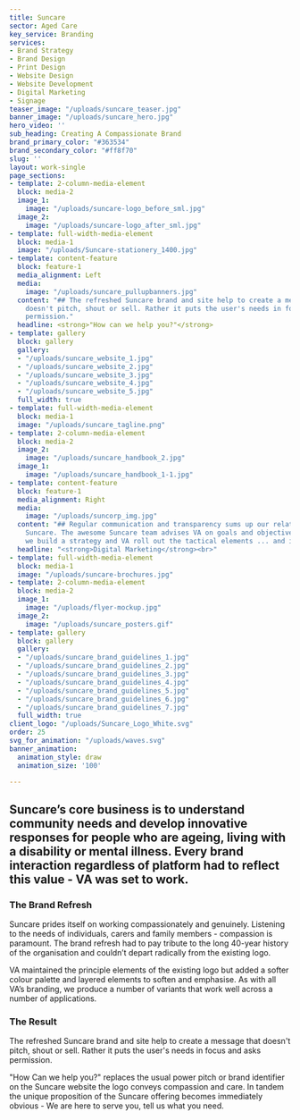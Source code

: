 ```yaml
---
title: Suncare
sector: Aged Care
key_service: Branding
services:
- Brand Strategy
- Brand Design
- Print Design
- Website Design
- Website Development
- Digital Marketing
- Signage
teaser_image: "/uploads/suncare_teaser.jpg"
banner_image: "/uploads/suncare_hero.jpg"
hero_video: ''
sub_heading: Creating A Compassionate Brand
brand_primary_color: "#363534"
brand_secondary_color: "#ff8f70"
slug: ''
layout: work-single
page_sections:
- template: 2-column-media-element
  block: media-2
  image_1:
    image: "/uploads/suncare-logo_before_sml.jpg"
  image_2:
    image: "/uploads/suncare-logo_after_sml.jpg"
- template: full-width-media-element
  block: media-1
  image: "/uploads/Suncare-stationery_1400.jpg"
- template: content-feature
  block: feature-1
  media_alignment: Left
  media:
    image: "/uploads/suncare_pullupbanners.jpg"
  content: "## The refreshed Suncare brand and site help to create a message that
    doesn't pitch, shout or sell. Rather it puts the user's needs in focus and asks
    permission."
  headline: <strong>"How can we help you?"</strong>
- template: gallery
  block: gallery
  gallery:
  - "/uploads/suncare_website_1.jpg"
  - "/uploads/suncare_website_2.jpg"
  - "/uploads/suncare_website_3.jpg"
  - "/uploads/suncare_website_4.jpg"
  - "/uploads/suncare_website_5.jpg"
  full_width: true
- template: full-width-media-element
  block: media-1
  image: "/uploads/suncare_tagline.png"
- template: 2-column-media-element
  block: media-2
  image_2:
    image: "/uploads/suncare_handbook_2.jpg"
  image_1:
    image: "/uploads/suncare_handbook_1-1.jpg"
- template: content-feature
  block: feature-1
  media_alignment: Right
  media:
    image: "/uploads/suncorp_img.jpg"
  content: "## Regular communication and transparency sums up our relationship with
    Suncare. The awesome Suncare team advises VA on goals and objectives, together
    we build a strategy and VA roll out the tactical elements ... and it works."
  headline: "<strong>Digital Marketing</strong><br>"
- template: full-width-media-element
  block: media-1
  image: "/uploads/suncare-brochures.jpg"
- template: 2-column-media-element
  block: media-2
  image_1:
    image: "/uploads/flyer-mockup.jpg"
  image_2:
    image: "/uploads/suncare_posters.gif"
- template: gallery
  block: gallery
  gallery:
  - "/uploads/suncare_brand_guidelines_1.jpg"
  - "/uploads/suncare_brand_guidelines_2.jpg"
  - "/uploads/suncare_brand_guidelines_3.jpg"
  - "/uploads/suncare_brand_guidelines_4.jpg"
  - "/uploads/suncare_brand_guidelines_5.jpg"
  - "/uploads/suncare_brand_guidelines_6.jpg"
  - "/uploads/suncare_brand_guidelines_7.jpg"
  full_width: true
client_logo: "/uploads/Suncare_Logo_White.svg"
order: 25
svg_for_animation: "/uploads/waves.svg"
banner_animation:
  animation_style: draw
  animation_size: '100'

---
```

## Suncare’s core business is to understand community needs and develop innovative responses for people who are ageing, living with a disability or mental illness. Every brand interaction regardless of platform had to reflect this value - VA was set to work.

### The Brand Refresh

Suncare prides itself on working compassionately and genuinely. Listening to the needs of individuals, carers and family members - compassion is paramount. The brand refresh had to pay tribute to the long 40-year history of the organisation and couldn’t depart radically from the existing logo.

VA maintained the principle elements of the existing logo but added a softer colour palette and layered elements to soften and emphasise. As with all VA’s branding, we produce a number of variants that work well across a number of applications.

### The Result

The refreshed Suncare brand and site help to create a message that doesn't pitch, shout or sell. Rather it puts the user's needs in focus and asks permission.

"How Can we help you?" replaces the usual power pitch or brand identifier on the Suncare website the logo conveys compassion and care. In tandem the unique proposition of the Suncare offering becomes immediately obvious - We are here to serve you, tell us what you need.
